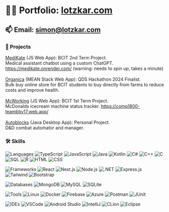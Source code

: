 # 👨‍💻 Portfolio: [lotzkar.com](https://lotzkar.com)
## 📫 Email: simon@lotzkar.com
   ### 🚀 Projects
   [MediKate](https://github.com/Danton1/2800-202410-BBY34) (JS Web App): BCIT 2nd Term Project.
   <br/>
      Medical assistant chatbot using a custom ChatGPT. https://medikate.onrender.com/ (warning: needs to spin up, takes a minute)
      <br/>
   <br/>
   [Organica](https://devpost.com/software/qds) (MEAN Stack Web App): QDS Hackathon 2024 Finalist. 
      <br/>
      Bulk buy online store for BCIT students to buy directly from farms to reduce costs and improve health. 
      <br/>
   <br/>
   [McWorking](https://github.com/simonlotzkar/1800_20233_BBYTeam17) (JS Web App): BCIT 1st Term Project. 
      <br/>
      McDonalds icecream machine status tracker. https://comp1800-teambby17.web.app/ 
      <br/>
   <br/>
   [Autoblocks](https://github.com/simonlotzkar/autoblocks) (Java Desktop App): Personal Project. 
      <br/>
      D&D combat automator and manager. 
      <br/>

   ### 🛠 Skills
   
   ![Languages](https://img.shields.io/badge/Languages-grey?style=flat-square&logo=database)
   ![TypeScript](https://img.shields.io/badge/-TypeScript-black?style=flat-square&logo=typescript)
   ![JavaScript](https://img.shields.io/badge/-JavaScript-black?style=flat-square&logo=javascript)
   ![Java](https://img.shields.io/badge/-Java-black?style=flat-square&logo=java)
   ![Kotlin](https://img.shields.io/badge/-Kotlin-black?style=flat-square&logo=kotlin)
   ![C#](https://img.shields.io/badge/-C%23-black?style=flat-square&logo=csharp)
   ![C++](https://img.shields.io/badge/-C%2B%2B-black?style=flat-square&logo=cplusplus)
   ![C](https://img.shields.io/badge/-C-black?style=flat-square&logo=c)
   ![SQL](https://img.shields.io/badge/-SQL-black?style=flat-square&logo=sql)
   ![R](https://img.shields.io/badge/-R-black?style=flat-square&logo=r)
   ![HTML](https://img.shields.io/badge/-HTML-black?style=flat-square&logo=html5)
   ![CSS](https://img.shields.io/badge/-CSS-black?style=flat-square&logo=css3)
   
   ![Frameworks](https://img.shields.io/badge/Frameworks-grey?style=flat-square&logo=database)
   ![React](https://img.shields.io/badge/-React-black?style=flat-square&logo=react)
   ![Next.js](https://img.shields.io/badge/-Next.js-black?style=flat-square&logo=nextdotjs)
   ![Node.js](https://img.shields.io/badge/-Node.js-black?style=flat-square&logo=node.js)
   ![.NET](https://img.shields.io/badge/-NET-black?style=flat-square&logo=dotnet)
   ![Express.js](https://img.shields.io/badge/-Express.js-black?style=flat-square&logo=express)
   ![Tailwind](https://img.shields.io/badge/-Tailwind-black?style=flat-square&logo=tailwindcss)
   ![Bootstrap](https://img.shields.io/badge/-Bootstrap-black?style=flat-square&logo=bootstrap)

   ![Databases](https://img.shields.io/badge/Databases-grey?style=flat-square&logo=database)
   ![MongoDB](https://img.shields.io/badge/-MongoDB-black?style=flat-square&logo=mongodb)
   ![MySQL](https://img.shields.io/badge/-MySQL-black?style=flat-square&logo=mysql)
   ![SQLite](https://img.shields.io/badge/-SQLite-black?style=flat-square&logo=sqlite)
   
   ![Tools](https://img.shields.io/badge/Tools-grey?style=flat-square&logo=database)
   ![Linux](https://img.shields.io/badge/-Linux-black?style=flat-square&logo=linux)
   ![Docker](https://img.shields.io/badge/-Docker-black?style=flat-square&logo=docker)
   ![Firebase](https://img.shields.io/badge/-Firebase-black?style=flat-square&logo=firebase)
   ![Azure](https://img.shields.io/badge/-Azure-black?style=flat-square&logo=azure)
   ![Postman](https://img.shields.io/badge/-Postman-black?style=flat-square&logo=postman)
   ![JUnit](https://img.shields.io/badge/-JUnit-black?style=flat-square&logo=junit5)

   ![IDEs](https://img.shields.io/badge/IDEs-grey?style=flat-square&logo=database)
   ![VSCode](https://img.shields.io/badge/-VSCode-black?style=flat-square&logo=visualstudiocode)
   ![Android Studio](https://img.shields.io/badge/-Android%20Studio-black?style=flat-square&logo=androidstudio)
   ![IntelliJ](https://img.shields.io/badge/-IntelliJ-black?style=flat-square&logo=intellijidea)
   ![CLion](https://img.shields.io/badge/-CLion-black?style=flat-square&logo=clion)
   ![Eclipse](https://img.shields.io/badge/-Eclipse-black?style=flat-square&logo=eclipse)
